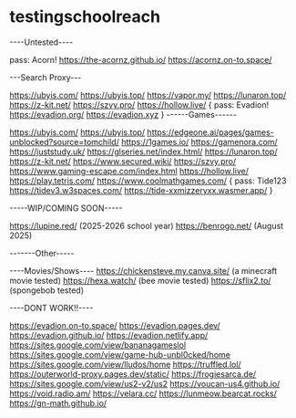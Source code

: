 # testingschoolreach
----Untested----

pass: Acorn!
https://the-acornz.github.io/
https://acornz.on-to.space/

---Search Proxy---

https://ubyis.com/
https://ubyis.top/
https://vapor.my/
https://lunaron.top/
https://z-kit.net/
https://szvy.pro/
https://hollow.live/
{
pass: Evadion!
https://evadion.org/
https://evadion.xyz
}
------Games------

https://ubyis.com/
https://ubyis.top/
https://edgeone.ai/pages/games-unblocked?source=tomchild/
https://1games.io/
https://gamenora.com/
https://juststudy.uk/
https://glseries.net/index.html/
https://lunaron.top/
https://z-kit.net/
https://www.secured.wiki/
https://szvy.pro/
https://www.gaming-escape.com/index.html
https://hollow.live/
https://play.tetris.com/
https://www.coolmathgames.com/
{
pass: Tide123
https://tidev3.w3spaces.com/
https://tide-xxmizzeryxx.wasmer.app/
}

-----WIP/COMING SOON-----

https://lupine.red/ (2025-2026 school year)
https://benrogo.net/ (August 2025)

-------Other-----

----Movies/Shows----
https://chickensteve.my.canva.site/ (a minecraft movie tested)
https://hexa.watch/ (bee movie tested)
https://sflix2.to/ (spongebob tested)

----DONT WORK!!----

https://evadion.on-to.space/
https://evadion.pages.dev/
https://evadion.github.io/
https://evadion.netlify.app/
https://sites.google.com/view/bananagameslol
https://sites.google.com/view/game-hub-unbl0cked/home
https://sites.google.com/view/lludos/home
https://truffled.lol/
https://outerworld-proxy.pages.dev/static/
https://frogiesarca.de/
https://sites.google.com/view/us2-v2/us2
https://voucan-us4.github.io/
https://void.radio.am/
https://velara.cc/
https://lunmeow.bearcat.rocks/
https://gn-math.github.io/
